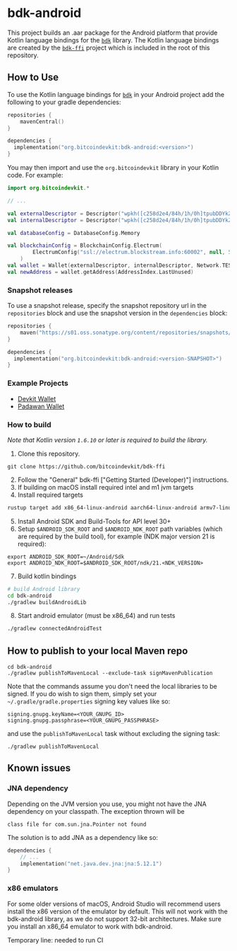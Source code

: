 # bdk-android
This project builds an .aar package for the Android platform that provide Kotlin language bindings for the [`bdk`] library. The Kotlin language bindings are created by the [`bdk-ffi`] project which is included in the root of this repository.

## How to Use
To use the Kotlin language bindings for [`bdk`] in your Android project add the following to your gradle dependencies:
```kotlin
repositories {
    mavenCentral()
}

dependencies {
  implementation("org.bitcoindevkit:bdk-android:<version>")
}
```

You may then import and use the `org.bitcoindevkit` library in your Kotlin code. For example:
```kotlin
import org.bitcoindevkit.*

// ...

val externalDescriptor = Descriptor("wpkh([c258d2e4/84h/1h/0h]tpubDDYkZojQFQjht8Tm4jsS3iuEmKjTiEGjG6KnuFNKKJb5A6ZUCUZKdvLdSDWofKi4ToRCwb9poe1XdqfUnP4jaJjCB2Zwv11ZLgSbnZSNecE/0/*)", Network.TESTNET)
val internalDescriptor = Descriptor("wpkh([c258d2e4/84h/1h/0h]tpubDDYkZojQFQjht8Tm4jsS3iuEmKjTiEGjG6KnuFNKKJb5A6ZUCUZKdvLdSDWofKi4ToRCwb9poe1XdqfUnP4jaJjCB2Zwv11ZLgSbnZSNecE/1/*)", Network.TESTNET)

val databaseConfig = DatabaseConfig.Memory

val blockchainConfig = BlockchainConfig.Electrum(
        ElectrumConfig("ssl://electrum.blockstream.info:60002", null, 5u, null, 10u, true)
    )
val wallet = Wallet(externalDescriptor, internalDescriptor, Network.TESTNET, databaseConfig, blockchainConfig)
val newAddress = wallet.getAddress(AddressIndex.LastUnused)
```

### Snapshot releases
To use a snapshot release, specify the snapshot repository url in the `repositories` block and use the snapshot version in the `dependencies` block:
```kotlin
repositories {
    maven("https://s01.oss.sonatype.org/content/repositories/snapshots/")
}

dependencies {
  implementation("org.bitcoindevkit:bdk-android:<version-SNAPSHOT>")
}
```

### Example Projects
* [Devkit Wallet](https://github.com/thunderbiscuit/devkit-wallet)
* [Padawan Wallet](https://github.com/thunderbiscuit/padawan-wallet)

### How to build
_Note that Kotlin version `1.6.10` or later is required to build the library._

1. Clone this repository.
```shell
git clone https://github.com/bitcoindevkit/bdk-ffi
```
2. Follow the "General" bdk-ffi ["Getting Started (Developer)"] instructions.
3. If building on macOS install required intel and m1 jvm targets
4. Install required targets
 ```sh
 rustup target add x86_64-linux-android aarch64-linux-android armv7-linux-androideabi
 ```
5. Install Android SDK and Build-Tools for API level 30+
6. Setup `$ANDROID_SDK_ROOT` and `$ANDROID_NDK_ROOT` path variables (which are required by the
   build tool), for example (NDK major version 21 is required):
 ```shell
 export ANDROID_SDK_ROOT=~/Android/Sdk
 export ANDROID_NDK_ROOT=$ANDROID_SDK_ROOT/ndk/21.<NDK_VERSION>
 ```
7. Build kotlin bindings
 ```sh
 # build Android library
 cd bdk-android
 ./gradlew buildAndroidLib
 ```
8. Start android emulator (must be x86_64) and run tests
```sh
./gradlew connectedAndroidTest
```

## How to publish to your local Maven repo
```shell
cd bdk-android
./gradlew publishToMavenLocal --exclude-task signMavenPublication
```

Note that the commands assume you don't need the local libraries to be signed. If you do wish to sign them, simply set your `~/.gradle/gradle.properties` signing key values like so:
```properties
signing.gnupg.keyName=<YOUR_GNUPG_ID>
signing.gnupg.passphrase=<YOUR_GNUPG_PASSPHRASE>
```

and use the `publishToMavenLocal` task without excluding the signing task:
```shell
./gradlew publishToMavenLocal
```

## Known issues
### JNA dependency
Depending on the JVM version you use, you might not have the JNA dependency on your classpath. The exception thrown will be
```shell
class file for com.sun.jna.Pointer not found
```
The solution is to add JNA as a dependency like so:
```kotlin
dependencies {
    // ...
    implementation("net.java.dev.jna:jna:5.12.1")
}
```

### x86 emulators
For some older versions of macOS, Android Studio will recommend users install the x86 version of the emulator by default. This will not work with the bdk-android library, as we do not support 32-bit architectures. Make sure you install an x86_64 emulator to work with bdk-android.

[`bdk`]: https://github.com/bitcoindevkit/bdk
[`bdk-ffi`]: https://github.com/bitcoindevkit/bdk-ffi

Temporary line: needed to run CI
